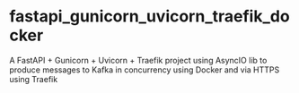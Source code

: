 # fastapi_gunicorn_uvicorn_traefik_docker
A FastAPI + Gunicorn + Uvicorn + Traefik project using AsyncIO lib to produce messages to Kafka in concurrency using Docker and via HTTPS using Traefik
